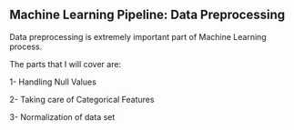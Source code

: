## Machine Learning Pipeline: Data Preprocessing

Data preprocessing is extremely important part of Machine Learning process.

The parts that I will cover are:

1- Handling Null Values

2- Taking care of Categorical Features

3- Normalization of data set